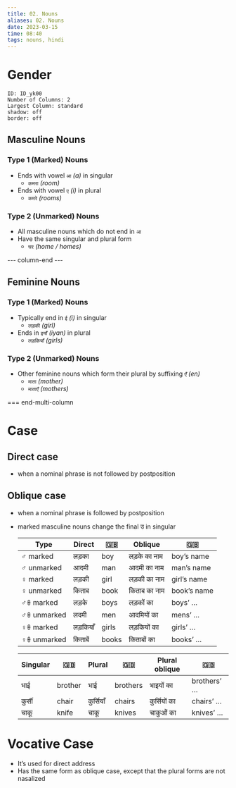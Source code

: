 ```yaml
---
title: 02. Nouns
aliases: 02. Nouns
date: 2023-03-15
time: 08:40
tags: nouns, hindi
---
```


# Gender [](https://hindilanguage.info/hindi-grammar/nouns/gender/)


```start-multi-column
ID: ID_yk00
Number of Columns: 2
Largest Column: standard
shadow: off
border: off
```

## Masculine Nouns

### Type 1 (Marked) Nouns

-   Ends with vowel `आ` _(a)_ in singular
    -   `कमरा` _(room)_
-   Ends with vowel `ए` _(i)_ in plural
    -   `कमरे` _(rooms)_

### Type 2 (Unmarked) Nouns

-   All masculine nouns which do not end in `आ`
-   Have the same singular and plural form
    -   `घर` _(home / homes)_

--- column-end ---

## Feminine Nouns

### Type 1 (Marked) Nouns

-   Typically end in `ई` _(i)_ in singular
    -   `लड़की` _(girl)_
-   Ends in `इयाँ` _(iyan)_ in plural
    -   `लड़कियाँ` _(girls)_

### Type 2 (Unmarked) Nouns

-   Other feminine nouns which form their plural by suffixing `एँ` _(en)_
    -   `माता` _(mother)_
    -   `माताएँ` _(mothers)_

=== end-multi-column

# Case [](https://hindilanguage.info/hindi-grammar/nouns/case/)

## Direct case

-   when a nominal phrase is not followed by postposition

## Oblique case

-   when a nominal phrase is followed by postposition
-   marked masculine nouns change the final उ in singular

	| Type        | Direct   | 🇬🇧    | Oblique      | 🇬🇧          |
	| ----------- | -------- | ----- | ------------ | ----------- |
	| ♂ marked    | लड़का    | boy   | लड़के का नाम | boy’s name  |
	| ♂ unmarked  | आदमी     | man   | आदमी का नाम  | man’s name  |
	| ♀ marked    | लड़की    | girl  | लड़की का नाम | girl’s name |
	| ♀ unmarked  | किताब    | book  | किताब का नाम | book’s name |
	| ♂𖧚 marked   | लड़के    | boys  | लड़कों का    | boys’ …     |
	| ♂𖧚 unmarked | लदमी     | men   | आदमियों का   | mens’ …     |
	| ♀𖧚 marked   | लड़कियाँ | girls | लड़कियों का  | girls’ …    |
	| ♀𖧚 unmarked | किताबें  | books | किताबों का   | books’ …    |

	| Singular | 🇬🇧      | Plural    | 🇬🇧       | Plural oblique | 🇬🇧          |
	| -------- | ------- | --------- | -------- | -------------- | ----------- |
	| भाई      | brother | भाई       | brothers | भाइयों का      | brothers’ … |
	| कुर्सी   | chair   | कुर्सियाँ | chairs   | कुर्सियों का   | chairs’ …   |
	| चाकू     | knife   | चाकू      | knives   | चाकुओं का      | knives’ …   |

# Vocative Case

- It’s used for direct address
- Has the same form as oblique case, except that the plural forms are not nasalized